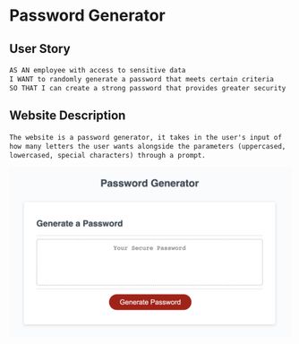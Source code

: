 # Password Generator

## User Story

```
AS AN employee with access to sensitive data
I WANT to randomly generate a password that meets certain criteria
SO THAT I can create a strong password that provides greater security
```

## Website Description

```
The website is a password generator, it takes in the user's input of how many letters the user wants alongside the parameters (uppercased, lowercased, special characters) through a prompt.
```

![Screenshot](Screenshot.png)

```

```

